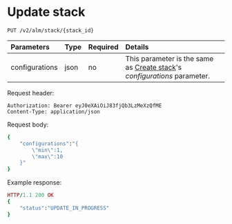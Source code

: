 # Update stack

```text
PUT /v2/alm/stack/{stack_id}
```

| **Parameters** | **Type** | **Required** | **Details** |
| :--- | :--- | :--- | :--- |
| configurations | json | no | This parameter is the same as [Create stack](https://docs2.mobingi.com/v/v2/api-reference/stacks/update-stack)'s _configurations_ parameter. |

Request header:

```text
Authorization: Bearer eyJ0eXAiOiJ83fjQb3LzMeXzQfME
Content-Type: application/json
```

Request body:

```ruby
{
    "configurations":"{
        \"min\":1,
        \"max\":10
    }"
}
```

Example response:

```ruby
HTTP/1.1 200 OK
{
    "status":"UPDATE_IN_PROGRESS"
}
```

